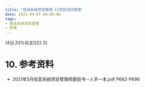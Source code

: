 ```yaml
---
title: "信息系统项目管理-11项目风险管理"
date: 2021-04-07 00:00:00
tags:
- 信息系统项目管理
- 软考
---
```


(4分,33%论文)[22.3]



# 10. 参考资料

+ 2021年5月信息系统项目管理师题目书--人手一本.pdf P662-P696

